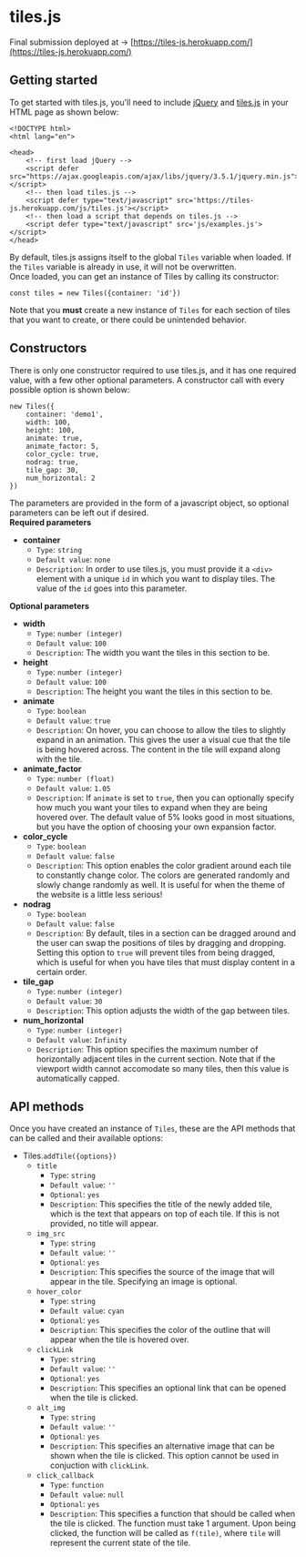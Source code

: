# tiles.js

Final submission deployed at -> [https://tiles-js.herokuapp.com/](https://tiles-js.herokuapp.com/)


## Getting started
To get started with tiles.js, you'll need to include [jQuery](https://ajax.googleapis.com/ajax/libs/jquery/3.5.1/jquery.min.js) and [tiles.js](https://tiles-js.herokuapp.com/js/tiles.js) in your HTML page as shown below:
```
<!DOCTYPE html>
<html lang="en">

<head>
    <!-- first load jQuery -->
    <script defer src="https://ajax.googleapis.com/ajax/libs/jquery/3.5.1/jquery.min.js"></script>
    <!-- then load tiles.js -->
    <script defer type="text/javascript" src='https://tiles-js.herokuapp.com/js/tiles.js'></script>
    <!-- then load a script that depends on tiles.js -->
    <script defer type="text/javascript" src='js/examples.js'></script>
</head>
```
By default, tiles.js assigns itself to the global `Tiles` variable when loaded. If the `Tiles` variable is already in use, it will not be overwritten.  
Once loaded, you can get an instance of Tiles by calling its constructor:
```
const tiles = new Tiles({container: 'id'})
```
Note that you **must** create a new instance of `Tiles` for each section of tiles that you want to create, or there could be unintended behavior.


## Constructors
There is only one constructor required to use tiles.js, and it has one required value, with a few other optional parameters. A constructor call with every possible option is shown below:
```
new Tiles({
    container: 'demo1',
    width: 100,
    height: 100,
    animate: true,
    animate_factor: 5,
    color_cycle: true,
    nodrag: true,
    tile_gap: 30,
    num_horizontal: 2
})
```
The parameters are provided in the form of a javascript object, so optional parameters can be left out if desired.  
**Required parameters**
- **container**
    - `Type`: `string`
    - `Default value`: `none`
    - `Description`: In order to use tiles.js, you must provide it a `<div>` element with a unique `id` in which you want to display tiles. The value of the `id` goes into this parameter.  

**Optional parameters**
- **width**
    - `Type`: `number (integer)`
    - `Default value`: `100`
    - `Description`: The width you want the tiles in this section to be.
- **height**
    - `Type`: `number (integer)`
    - `Default value`: `100`
    - `Description`: The height you want the tiles in this section to be.
- **animate**
    - `Type`: `boolean`
    - `Default value`: `true`
    - `Description`: On hover, you can choose to allow the tiles to slightly expand in an animation. This gives the user a visual cue that the tile is being hovered across. The content in the tile will expand along with the tile.
- **animate_factor**
    - `Type`: `number (float)`
    - `Default value`: `1.05`
    - `Description`: If `animate` is set to `true`, then you can optionally specify how much you want your tiles to expand when they are being hovered over. The default value of 5% looks good in most situations, but you have the option of choosing your own expansion factor.
- **color_cycle**
    - `Type`: `boolean`
    - `Default value`: `false`
    - `Description`: This option enables the color gradient around each tile to constantly change color. The colors are generated randomly and slowly change randomly as well. It is useful for when the theme of the website is a little less serious!
- **nodrag**
    - `Type`: `boolean`
    - `Default value`: `false`
    - `Description`: By default, tiles in a section can be dragged around and the user can swap the positions of tiles by dragging and dropping. Setting this option to `true` will prevent tiles from being dragged, which is useful for when you have tiles that must display content in a certain order.
- **tile_gap**
    - `Type`: `number (integer)`
    - `Default value`: `30`
    - `Description`: This option adjusts the width of the gap between tiles.
- **num_horizontal**
    - `Type`: `number (integer)`
    - `Default value`: `Infinity`
    - `Description`: This option specifies the maximum number of horizontally adjacent tiles in the current section. Note that if the viewport width cannot accomodate so many tiles, then this value is automatically capped.


## API methods
Once you have created an instance of `Tiles`, these are the API methods that can be called and their available options:
- Tiles.`addTile({options})`
    - `title`
        - `Type`: `string`
        - `Default value`: `''`
        - `Optional`: `yes`
        - `Description`: This specifies the title of the newly added tile, which is the text that appears on top of each tile. If this is not provided, no title will appear.
    - `img_src`
        - `Type`: `string`
        - `Default value`: `''`
        - `Optional`: `yes`
        - `Description`: This specifies the source of the image that will appear in the tile. Specifying an image is optional.
    - `hover_color`
        - `Type`: `string`
        - `Default value`: `cyan`
        - `Optional`: `yes`
        - `Description`: This specifies the color of the outline that will appear when the tile is hovered over.
    - `clickLink`
        - `Type`: `string`
        - `Default value`: `''`
        - `Optional`: `yes`
        - `Description`: This specifies an optional link that can be opened when the tile is clicked.
    - `alt_img`
        - `Type`: `string`
        - `Default value`: `''`
        - `Optional`: `yes`
        - `Description`: This specifies an alternative image that can be shown when the tile is clicked. This option cannot be used in conjuction with `clickLink`.
    - `click_callback`
        - `Type`: `function`
        - `Default value`: `null`
        - `Optional`: `yes`
        - `Description`: This specifies a function that should be called when the tile is clicked. The function must take 1 argument. Upon being clicked, the function will be called as `f(tile)`, where `tile` will represent the current state of the tile.
